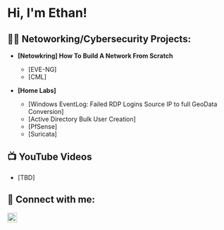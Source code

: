 <h1>Hi, I'm Ethan! </h1>

<h2>👨‍💻 Netoworking/Cybersecurity Projects:</h2>

- <b>[Netowkring] How To Build A Network From Scratch</b>
  - [EVE-NG]
  - [CML]

- <b>[Home Labs]</b>
  - [Windows EventLog: Failed RDP Logins Source IP to full GeoData Conversion]
  - [Active Directory Bulk User Creation]
  - [PfSense]
  - [Suricata]

<h2>📺 YouTube Videos</h2>

- [TBD]

<h2> 🤳 Connect with me:</h2>

[<img align="left" alt="EthanE1337 | YouTube" width="22px" src="https://cdn.jsdelivr.net/npm/simple-icons@v3/icons/youtube.svg" />][youtube]

[youtube]: https://www.youtube.com/c/EthanE1337

<!--
**EthanE1337/EthanE1337** is a ✨ _special_ ✨ repository because its `README.md` (this file) appears on your GitHub profile.

Here are some ideas to get you started:

- 🔭 I’m currently working on ...
- 🌱 I’m currently learning ...
- 👯 I’m looking to collaborate on ...
- 🤔 I’m looking for help with ...
- 💬 Ask me about ...
- 📫 How to reach me: ...
- 😄 Pronouns: ...
- ⚡ Fun fact: ...
-->
